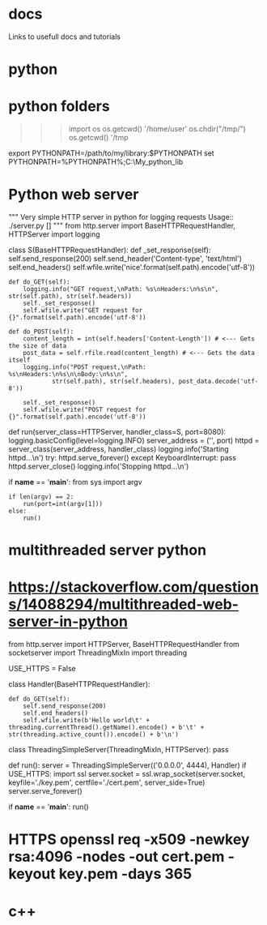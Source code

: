 # docs
Links to usefull docs and tutorials


# python


# python folders
>>> import os
>>> os.getcwd()
'/home/user'
>>> os.chdir("/tmp/")
>>> os.getcwd()
'/tmp

export PYTHONPATH=/path/to/my/library:$PYTHONPATH
set PYTHONPATH=%PYTHONPATH%;C:\My_python_lib

# Python web server

"""
Very simple HTTP server in python for logging requests
Usage::
    ./server.py [<port>]
"""
from http.server import BaseHTTPRequestHandler, HTTPServer
import logging

class S(BaseHTTPRequestHandler):
    def _set_response(self):
        self.send_response(200)
        self.send_header('Content-type', 'text/html')
        self.end_headers()
        self.wfile.write('nice'.format(self.path).encode('utf-8'))

    def do_GET(self):
        logging.info("GET request,\nPath: %s\nHeaders:\n%s\n", str(self.path), str(self.headers))
        self._set_response()
        self.wfile.write("GET request for {}".format(self.path).encode('utf-8'))

    def do_POST(self):
        content_length = int(self.headers['Content-Length']) # <--- Gets the size of data
        post_data = self.rfile.read(content_length) # <--- Gets the data itself
        logging.info("POST request,\nPath: %s\nHeaders:\n%s\n\nBody:\n%s\n",
                str(self.path), str(self.headers), post_data.decode('utf-8'))

        self._set_response()
        self.wfile.write("POST request for {}".format(self.path).encode('utf-8'))

def run(server_class=HTTPServer, handler_class=S, port=8080):
    logging.basicConfig(level=logging.INFO)
    server_address = ('', port)
    httpd = server_class(server_address, handler_class)
    logging.info('Starting httpd...\n')
    try:
        httpd.serve_forever()
    except KeyboardInterrupt:
        pass
    httpd.server_close()
    logging.info('Stopping httpd...\n')

if __name__ == '__main__':
    from sys import argv

    if len(argv) == 2:
        run(port=int(argv[1]))
    else:
        run()

# multithreaded server python
# https://stackoverflow.com/questions/14088294/multithreaded-web-server-in-python
from http.server import HTTPServer, BaseHTTPRequestHandler
from socketserver import ThreadingMixIn
import threading

USE_HTTPS = False

class Handler(BaseHTTPRequestHandler):

    def do_GET(self):
        self.send_response(200)
        self.end_headers()
        self.wfile.write(b'Hello world\t' + threading.currentThread().getName().encode() + b'\t' + str(threading.active_count()).encode() + b'\n')


class ThreadingSimpleServer(ThreadingMixIn, HTTPServer):
    pass

def run():
    server = ThreadingSimpleServer(('0.0.0.0', 4444), Handler)
    if USE_HTTPS:
        import ssl
        server.socket = ssl.wrap_socket(server.socket, keyfile='./key.pem', certfile='./cert.pem', server_side=True)
    server.serve_forever()


if __name__ == '__main__':
    run()

# HTTPS openssl req -x509 -newkey rsa:4096 -nodes -out cert.pem -keyout key.pem -days 365

# c++


